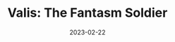 ---
title: 'Valis: The Fantasm Soldier'
tags:
  - platform_genesis
  - genre_rpg
note: 'Limited Run Games: Valis Collection'
digital: false
physical: true
guide: false
pending: true
date: 2023-02-22
---
